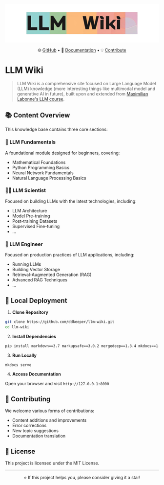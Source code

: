 <div align="center">
<img src="docs/assets/images/llm-Wiki.png" alt="LLM Wiki">
  <p align="center">
    🌐 <a href="https://github.com/ddkeeper/llm-wiki">GitHub</a> • 
    📖 <a href="https://ddkeeper.github.io/llm-wiki">Documentation</a> • 
    💡 <a href="#contributing">Contribute</a>
  </p>
</div>

# LLM Wiki

> LLM Wiki is a comprehensive site focused on Large Language Model (LLM) knowledge (more interesting things like multimodal model and generative AI in future), built upon and extended from [Maximilian Labonne's LLM course](https://github.com/mlabonne/llm-course).

## 📚 Content Overview

This knowledge base contains three core sections:

### 🧩 LLM Fundamentals

A foundational module designed for beginners, covering:
- Mathematical Foundations
- Python Programming Basics
- Neural Network Fundamentals
- Natural Language Processing Basics

### 🧑‍🔬 LLM Scientist

Focused on building LLMs with the latest technologies, including:
- LLM Architecture
- Model Pre-training
- Post-training Datasets
- Supervised Fine-tuning
- ...

### 👷 LLM Engineer

Focused on production practices of LLM applications, including:
- Running LLMs
- Building Vector Storage
- Retrieval-Augmented Generation (RAG)
- Advanced RAG Techniques
- ...

## 🚀 Local Deployment

1. **Clone Repository**
```bash
git clone https://github.com/ddkeeper/llm-wiki.git
cd llm-wiki
```

2. **Install Dependencies**
```bash
pip install markdown==3.7 markupsafe==3.0.2 mergedeep==1.3.4 mkdocs==1.6.1 mkdocs-get-deps==0.2.0 mkdocs-material==9.6.3 mkdocs-material-extensions==1.3.1 mkdocs-static-i18n==1.3.0
```

3. **Run Locally**
```bash
mkdocs serve
```

4. **Access Documentation**

Open your browser and visit `http://127.0.0.1:8000`

## 🤝 Contributing

We welcome various forms of contributions:
- Content additions and improvements
- Error corrections
- New topic suggestions
- Documentation translation

## 📄 License

This project is licensed under the MIT License.

---

<div align="center">
⭐ If this project helps you, please consider giving it a star!
</div>
